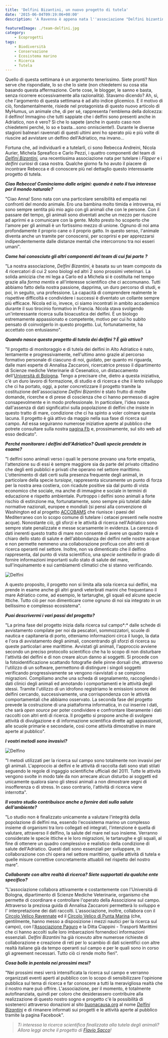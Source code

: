 ```yaml
---
title: 'Delfini Bizantini, un nuovo progetto di tutela'
date: '2015-06-04T09:19:06+00:00'
description: 'A Ravenna è appena nata l''associazione "Delfini bizantini" che studia e tutela i delfini dell''Adriatico esaminando anche la salute del nostro mare.'

featuredImage: ./team-delfini.jpg
category:
    - Ecoprogetti
tags:
    - Biodiversità
    - Conservazione
    - Ecosistema marino
    - Ricerca
    - Tutela
---
```



Quello di questa settimana è un argomento tenerissimo. Siete pronti?
Non serve che rispondiate, lo so che lo siete (non chiedetemi su cosa stia basando questa affermazione. Certe cose, le blogger, le sanno e basta, senza ricorrere eccessivamente alla razionalità).
Stavamo dicendo? Ah, sì, che l'argomento di questa settimana è ad alto indice glicemico. E il motivo di ciò, fondamentalmente, risiede nel protagonista di questo nuovo articolo di MyHumus, un animale che, di per sé, rappresenta l'emblema della dolcezza: il delfino!
Immagino che tutti sappiate che i delfini sono presenti anche in Adriatico, non è vero? Sì che lo sapete (anche in questo caso non chiedetemi perché, lo so e basta...sono onnisciente!).
Durante le diverse stagioni balneari ravennati di questi ultimi anni ho sperato più e più volte di riuscire ad avvistare un delfino dell'Adriatico, ma invano...

Fortuna che, ad individuarli e a tutelarli, ci sono Rebecca Andreini, Nicola Aurier, Michela Spreafico e Carlo Pezzi, i quattro componenti del team di *[Delfini Bizantini](https://www.facebook.com/pages/Delfini-Bizantini/1427017697619968?fref=ts),* una recentissima associazione nata per tutelare i *Flipper* e i *delfini curiosi* di casa nostra.
Qualche giorno fa ho avuto il piacere di incontrare Rebecca e di conoscere più nel dettaglio questo interessante progetto di tutela.

***Ciao Rebecca! Cominciamo dalle origini: quando è nato il tuo interesse per il mondo naturale?***

"Ciao Anna! Sono nata con una particolare sensibilità ed empatia nei confronti del mondo animale.
Ero una bambina molto timida e introversa, mi sono sempre sentita più mio agio con gli animali che con le persone. Con il passare del tempo, gli animali sono diventati anche un mezzo per riuscire ad aprirmi e a comunicare con la gente. Molto presto ho scoperto che l'amore per gli animali è un fortissimo mezzo di unione.
Ognuno di noi ama profondamente il proprio cane o il proprio gatto. In questo senso, l'animale diventa anche un tramite per conoscersi, per scoprirsi e per apprezzarsi indipendentemente dalle distanze mentali che intercorrono tra noi esseri umani".

***Come hai conosciuto gli altri componenti del team di cui fai parte ?***

"La nostra associazione, *Delfini Bizantini*, è basata su un team composto da 4 ricercatori di cui 2 sono biologi ed altri 2 sono prossimi veterinari.
La solida amicizia che mi lega a Carlo ed a Michela si è costituita nel tempo grazie alla *forma mentis* e all'interesse scientifico che ci accomunano. Tutti abbiamo fatto della nostra passione, dapprima, un duro percorso di studi, e poi, in seguito, una professione. La capacità di comprendere realmente le rispettive difficoltà e condividere i successi è diventato un collante sempre più efficace.
Nicola ed io, invece, ci siamo incontrati in ambito accademico durante il suo tirocinio formativo in Francia. Nicola stava svolgendo un'interessante ricerca sulla bioacustica dei delfini.
È un biologo estremamente appassionato e competente, motivo per cui ho subito pensato di coinvolgerlo in questo progetto. Lui, fortunatamente, ha accettato con entusiasmo".

***Quando nasce questo progetto di tutela dei delfini ? È già attivo?***

"Il progetto di monitoraggio e di tutela dei delfini in Alto Adriatico è nato, lentamente e progressivamente, nell'ultimo anno grazie al percorso formativo personale di ciascuno di noi, guidato, per quanto mi riguarda, dalle mani esperte di Annalisa Zaccaroni, ricercatrice presso il dipartimento di Scienze mediche Veterinarie di Cesenatico, un distaccamento dell'[Università di Bologna](http://www.unibo.it/it).
Tengo a precisare che, dietro a questa iniziativa, c'è un duro lavoro di formazione, di studio e di ricerca e che il lento sviluppo che ci ha portato, oggi, a poter concretizzare il progetto tramite la costituzione dell'associazione *Delfini Bizantini* è stato frutto di molte domande, ricerche e di prese di coscienza che ci hanno permesso di agire consapevolmente e in modo professionale.
In particolare, l'idea nasce dall'assenza di dati significativi sulla popolazione di delfini che insiste in questo tratto di mare, condizione che ci ha spinto a voler colmare questa lacuna.
Il progetto è già attivo da maggio nella sua fase di ricerca sul campo. Ad essa seguiranno numerose iniziative aperte al pubblico che potrete consultare sulla nostra [pagina Fb](https://www.facebook.com/pages/Delfini-Bizantini/1427017697619968?fref=ts) e, prossimamente, sul sito web ad esso dedicato".

***Perché monitorare i delfini dell'Adriatico? Quali specie prendete in esame?***

"I delfini sono animali verso i quali le persone provano una forte empatia, l'attenzione su di essi è sempre maggiore sia da parte del privato cittadino che degli enti pubblici e privati che operano nel settore marittimo.
L'ottenimento di dati certi sulla presenza frequente degli animali, in particolare della specie *tursiope*, rappresenta sicuramente un punto di forza per la nostra area costiera, con ricadute positive sia dal punto di vista economico che sociale, ma anche di immagine e sociale in termini di educazione e rispetto ambientale.
Purtroppo i delfini sono animali a forte rischio di estinzione ma, fortunatamente, sono sempre più tutelati dalle normative nazionali, europee e mondiali (si pensi alla convenzione di Washington ed al progetto [ACCOBAMS](http://www.accobams.org) che riunisce i paesi del Mediterraneo con lo scopo comune di tutelare i cetacei presenti nelle nostre acque).
Nonostante ciò, gli sforzi e le attività di ricerca nell'Adriatico sono sempre state penalizzate e messe scarsamente in evidenza.
La carenza di dati inerenti questo tratto di mare non consente di avere un quadro reale e chiaro dello stato di salute e dell'abbondanza dei delfini nelle nostre acque e non permette nemmeno una collaborazione proficua con altri enti di ricerca operanti nel settore.
Inoltre, non va dimenticato che il delfino rappresenta, dal punto di vista scientifico, una *specie sentinella* in grado di fornire informazioni importanti sullo stato di salute del mare, sull'inquinamento e sui cambiamenti climatici che si stanno verificando.

![Delfini](./delfini.jpg)

A questo proposito, il progetto non si limita alla sola ricerca sui delfini, ma prende in esame anche gli altri grandi veterbrati marini che frequentano il mare Adriatico come, ad esempio, le tartarughe, gli squali ed alcune specie ittiche. Tutto ciò per non dimenticare come ognuno di noi sia integrato in un bellissimo e complesso ecosistema".

***Puoi descrivermi i vari passi del progetto?***

"La prima fase del progetto inizia dalla ricerca sul campo*:* dalle schede di avvistamento compilate per noi da pescatori, sommozzatori, scuole di nautica e capitaneria di porto, otteniamo informazioni circa il luogo, la data e l'ora di avvistamento degli animali, concentrando gli sforzi di ricerca su queste particolari aree marittime.
Avvistati gli animali, l'approccio avviene secondo un preciso protocollo scientifico che ha lo scopo di non disturbare l'attività dei delfini e di non creare alcun danno ai soggetti.
Si procede con la fotoidentificazione scattando fotografie delle pinne dorsali che, attraverso l'utilizzo di un software, permettono di distingure i singoli soggetti verificando progressivamente se vengono riavvistati o se compiono migrazioni.
Compiliamo anche una scheda di segnalamento, raccogliendo i dati clinici degli animali ed annotando i comportamenti e le attività degli stessi. Tramite l'utilizzo di un idrofono registriamo le emissioni sonore dei delfini cercando, successivamente, una corrispondenza con le attività comportamentali che abbiamo osservato.
La seconda fase del progetto prevede la costruzione di una piattaforma informatica, in cui inserire i dati, che sarà *open source* per poter condividere e confrontare liberamente i dati raccolti con altri enti di ricerca.
Il progetto si propone anche di svolgere attività di divulgazione e di informazione scientifica dirette agli appassionati, alle scuole primarie e secondarie, così come attività dimostrative in mare aperte al pubblico".

***I vostri metodi sono invasivi?***

![Delfino](./delfino.jpg)

"I metodi utilizzati per la ricerca sul campo sono totalmente non invasivi per gli animali.
L'approccio ai delfini e le attività di raccolta dati sono stati stilati seguendo le regole di ingaggio scientifiche ufficiali del 2011.
Tutte le attività vengono svolte in modo tale da non arrecare alcun disturbo ai soggetti ed unicamente qualora siano gli stessi animali a non dimostrare segni di insofferenza o di stress.
In caso contrario, l'attività di ricerca viene interrotta".

***Il vostro studio contribuisce anche a fornire dati sulla salute dell'ambiente?***

"Lo studio non è finalizzato unicamente a valutare l'integrità della popolazione di delfini ma, essendo l'ecosistema marino un complesso insieme di organismi tra loro collegati ed integrati, l'intenzione è quella di valutare, attraverso il delfino, la salute del mare nel suo insieme.
Verranno considerate le specie ittiche e le loro migrazioni, le tartarughe e gli squali, al fine di ottenere un quadro complessivo e realistico della condizione di salute dell'Adriatico.
Questi dati sono essenziali per sviluppare, in collaborazione con chi opera nel settore marittimo, quelle attività di tutela e quelle misure correttive concretamente attuabili nel rispetto del nostro mare".

***Collaborate con altre realtà di ricerca? Siete supportati da qualche ente specifico?***

"L'associazione collabora attivamente e costantemente con l'Università di Bologna, dipartimento di Scienze Mediche Veterinarie, organismo che permette di coordinare e controllare l'operato della Associzione sul campo.
Attraverso la preziosa guida di Annalisa Zaccaroni permetterà lo sviluppo e l' interpretazione dei dati raccolti.
L'associazione, inoltre, collabora con il [Circolo Velico Ravennate](http://www.cvr.ra.it) ed il [Circolo Velico di Punta Marina](http://www.cvpuntamarina.com) (che, gentilmente, hanno messo a disposizione i mezzi nautici per la ricerca sul campo), con l'[Associazione Paguro](http://www.associazionepaguro.org) e la Ditta Ciappini - Trasporti Marittimi che ci hanno accolti sulle loro imbarcazioni fornendoci informazioni essenziali.
*Delfini Bizantini* ha già ricevuto altre numerose richieste di collaborazione e creazione di reti per lo scambio di dati scientifici con altre realtà italiane già da tempo operanti sul campo e per le quali sono in corso gli agreement necessari.
Tutto ciò ci rende molto fieri".

***Cosa bolle in pentola nei prossimi mesi?***

"Nei prossimi mesi verrà intensificata la ricerca sul campo e verranno organizzati eventi aperti al pubblico con lo scopo di sensibilizzare l'opinione pubblica sul tema di ricerca e far conoscere a tutti la meravigliosa realtà che il nostro mare può offrire.
L'associazione, per il momento, è totalmente autofinanziata, quindi per coloro che desiderassero contribuire alla realizzazione di questo nostro sogno e progetto c'è la possibilità di sostenerci attraverso donazioni al sito [buonacausa.org](http://buonacausa.org) al nome *[Delfini Bizantini](http://buonacausa.org/cause/proteggi-i-delfini)* e di rimanere informati sui progetti e le attività aperte al pubblico tramite la pagina Facebook".

> *Ti interessa la ricerca scientifica finalizzata alla tutela degli animali? Allora leggi anche il progetto di [Flavio Sacco](https://myhumus.com/natura/)!*

